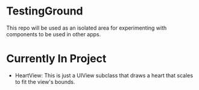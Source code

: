 TestingGround
=============

This repo will be used as an isolated area for experimenting with components to be used in other apps.


Currently In Project
====================

- HeartView: This is just a UIView subclass that draws a heart that scales to fit the view's bounds.
